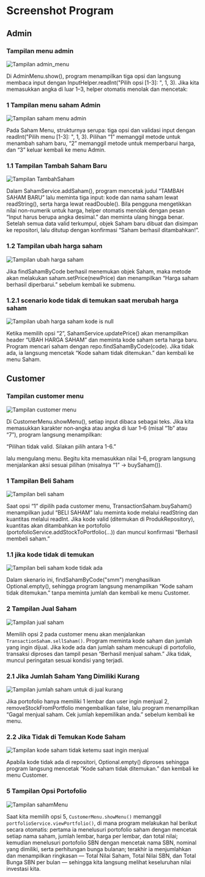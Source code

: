 # Screenshot Program

## Admin
### Tampilan menu admin
![Tampilan admin_menu](investasi/ReadME/admin_menu.png)

Di AdminMenu.show(), program menampilkan tiga opsi dan langsung membaca input dengan InputHelper.readInt("Pilih opsi [1-3]: ", 1, 3). Jika kita memasukkan angka di luar 1–3, helper otomatis menolak dan mencetak:

### 1 Tampilan menu saham Admin
![Tampilan saham menu admin](investasi/ReadME/Sahampict/admin/SahamMenu.png)

Pada Saham Menu, strukturnya serupa: tiga opsi dan validasi input dengan readInt("Pilih menu [1-3]: ", 1, 3). Pilihan “1” memanggil metode untuk menambah saham baru, “2” memanggil metode untuk memperbarui harga, dan “3” keluar kembali ke menu Admin.

### 1.1 Tampilan Tambah Saham Baru
![Tampilan TambahSaham](investasi/ReadME/Sahampict/admin/TambahSahamBaru.png)

Dalam SahamService.addSaham(), program mencetak judul “TAMBAH SAHAM BARU” lalu meminta tiga input: kode dan nama saham lewat readString(), serta harga lewat readDouble(). Bila pengguna mengetikkan nilai non-numerik untuk harga, helper otomatis menolak dengan pesan “Input harus berupa angka desimal.” dan meminta ulang hingga benar. Setelah semua data valid terkumpul, objek Saham baru dibuat dan disimpan ke repositori, lalu ditutup dengan konfirmasi “Saham berhasil ditambahkan!”.

### 1.2 Tampilan ubah harga saham
![Tampilan ubah harga saham](investasi/ReadME/Sahampict/admin/UbahHargaSaham.png)

Jika findSahamByCode berhasil menemukan objek Saham, maka metode akan melakukan saham.setPrice(newPrice) dan menampilkan “Harga saham berhasil diperbarui.” sebelum kembali ke submenu.

### 1.2.1 scenario kode tidak di temukan saat merubah harga saham
![Tampilan ubah harga saham kode is null](investasi/ReadME/Sahampict/admin/UbahHargaSahamKodeIsNull.png)

Ketika memilih opsi “2”, SahamService.updatePrice() akan menampilkan header “UBAH HARGA SAHAM” dan meminta kode saham serta harga baru. Program mencari saham dengan repo.findSahamByCode(code). Jika tidak ada, ia langsung mencetak “Kode saham tidak ditemukan.” dan kembali ke menu Saham.



## Customer
### Tampilan customer menu
![Tampilan customer menu](investasi/ReadME/customer_menu.png)

Di CustomerMenu.showMenu(), setiap input dibaca sebagai teks. Jika kita memasukkan karakter non‐angka atau angka di luar 1–6 (misal “1b” atau “7”), program langsung menampilkan:

“Pilihan tidak valid. Silakan pilih antara 1-6.”

lalu mengulang menu. Begitu kita memasukkan nilai 1–6, program langsung menjalankan aksi sesuai pilihan (misalnya “1” → buySaham()).

### 1 Tampilan Beli Saham
![Tampilan beli saham](investasi/ReadME/Sahampict/customer/berhasilbelisaham.png)

Saat opsi “1” dipilih pada customer menu, TransactionSaham.buySaham() menampilkan judul “BELI SAHAM” lalu meminta kode melalui readString dan kuantitas melalui readInt. Jika kode valid (ditemukan di ProdukRepository), kuantitas akan ditambahkan ke portofolio (portofolioService.addStockToPortfolio(...)) dan muncul konfirmasi “Berhasil membeli saham.”

### 1.1 jika kode tidak di temukan
![Tampilan beli saham kode tidak ada](investasi/ReadME/Sahampict/customer/kodesahamtidakditemukan.png)

Dalam skenario ini, findSahamByCode("smm") menghasilkan Optional.empty(), sehingga program langsung menampilkan “Kode saham tidak ditemukan.” tanpa meminta jumlah dan kembali ke menu Customer.

### 2 Tampilan Jual Saham
![Tampilan jual saham](investasi/ReadME/Sahampict/customer/berhasiljualsaham.png)

Memilih opsi 2 pada customer menu akan menjalankan `TransactionSaham.sellSaham()`. Program meminta kode saham dan jumlah yang ingin dijual. Jika kode ada dan jumlah saham mencukupi di portofolio, transaksi diproses dan tampil pesan “Berhasil menjual saham.” Jika tidak, muncul peringatan sesuai kondisi yang terjadi.

### 2.1 Jika Jumlah Saham Yang Dimiliki Kurang
![Tampilan jumlah saham untuk di jual kurang](investasi/ReadME/Sahampict/customer/jumlahsahamkurang.png)

Jika portofolio hanya memiliki 1 lembar dan user ingin menjual 2, removeStockFromPortfolio mengembalikan false, lalu program menampilkan “Gagal menjual saham. Cek jumlah kepemilikan anda.” sebelum kembali ke menu.

### 2.2 Jika Tidak di Temukan Kode Saham
![Tampilan kode saham tidak ketemu saat ingin menjual](investasi/ReadME/Sahampict/customer/kodesahamtidakditemukan.png)

Apabila kode tidak ada di repositori, Optional.empty() diproses sehingga program langsung mencetak “Kode saham tidak ditemukan.” dan kembali ke menu Customer.

### 5 Tampilan Opsi Portofolio
![Tampilan sahamMenu](investasi/ReadME/portofolio.png)

Saat kita memilih opsi 5, `CustomerMenu.showMenu()` memanggil `portfolioService.viewPortfolio()`, di mana program melakukan hal berikut secara otomatis: pertama ia menelusuri portofolio saham dengan mencetak setiap nama saham, jumlah lembar, harga per lembar, dan total nilai; kemudian menelusuri portofolio SBN dengan mencetak nama SBN, nominal yang dimiliki, serta perhitungan bunga bulanan; terakhir ia menjumlahkan dan menampilkan ringkasan — Total Nilai Saham, Total Nilai SBN, dan Total Bunga SBN per bulan — sehingga kita langsung melihat keseluruhan nilai investasi kita.